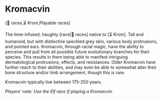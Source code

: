 # Kromacvin

{🧑 races,⏳ Krom,Playable races}

The time-infused, haughty [race|🧑 races] native to [⏳ Krom]. Tall and humanoid, but with distinctive speckled grey skin, various body protrusions, and pointed ears. Kromacvin, through racial magic, have the ability to perceive and pull from all possible future evolutionary branches for their species. This results in them being able to manifest intriguing dermatological protrusions, effects, and resistances. Older Kromacvin have further reach to their abilities, and may even be able to somewhat alter their bone structure and/or limb arrangement, though this is rare.

Kromacvin typically live between 175-250 years.

*Players' note: Use the Elf race if playing a Kromacvin.*
